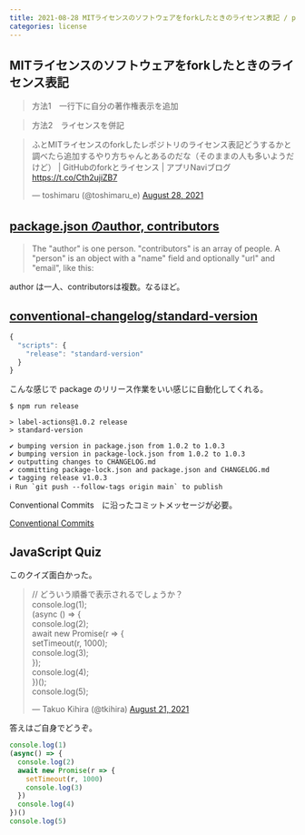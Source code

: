 ```yaml
---
title: 2021-08-28 MITライセンスのソフトウェアをforkしたときのライセンス表記 / package.json のauthor, contributors / standard-version / JavaScript Quiz
categories: license
---
```


## MITライセンスのソフトウェアをforkしたときのライセンス表記

> 方法1　一行下に自分の著作権表示を追加

> 方法2　ライセンスを併記

<blockquote class="twitter-tweet"><p lang="ja" dir="ltr">ふとMITライセンスのforkしたレポジトリのライセンス表記どうするかと調べたら追加するやり方ちゃんとあるのだな（そのままの人も多いようだけど） | GitHubのforkとライセンス | アプリNaviブログ <a href="https://t.co/Cth2ujiZB7">https://t.co/Cth2ujiZB7</a></p>&mdash; toshimaru (@toshimaru_e) <a href="https://twitter.com/toshimaru_e/status/1431419004459970563?ref_src=twsrc%5Etfw">August 28, 2021</a></blockquote> <script async src="https://platform.twitter.com/widgets.js" charset="utf-8"></script>

## [package.json のauthor, contributors](https://docs.npmjs.com/cli/v7/configuring-npm/package-json#people-fields-author-contributors)

> The "author" is one person. "contributors" is an array of people. A "person" is an object with a "name" field and optionally "url" and "email", like this:

author は一人、contributorsは複数。なるほど。

## [conventional-changelog/standard-version](https://github.com/conventional-changelog/standard-version)

```js
{
  "scripts": {
    "release": "standard-version"
  }
}

```

こんな感じで package のリリース作業をいい感じに自動化してくれる。

```console
$ npm run release

> label-actions@1.0.2 release
> standard-version

✔ bumping version in package.json from 1.0.2 to 1.0.3
✔ bumping version in package-lock.json from 1.0.2 to 1.0.3
✔ outputting changes to CHANGELOG.md
✔ committing package-lock.json and package.json and CHANGELOG.md
✔ tagging release v1.0.3
ℹ Run `git push --follow-tags origin main` to publish
```

Conventional Commits　に沿ったコミットメッセージが必要。

[Conventional Commits](https://www.conventionalcommits.org/en/v1.0.0/)

## JavaScript Quiz

このクイズ面白かった。

<blockquote class="twitter-tweet"><p lang="ja" dir="ltr">// どういう順番で表示されるでしょうか？<br>console.log(1);<br>(async () =&gt; {<br> console.log(2);<br> await new Promise(r =&gt; {<br> setTimeout(r, 1000);<br> console.log(3);<br> });<br> console.log(4);<br>})();<br>console.log(5);</p>&mdash; Takuo Kihira (@tkihira) <a href="https://twitter.com/tkihira/status/1429061261895946240?ref_src=twsrc%5Etfw">August 21, 2021</a></blockquote> <script async src="https://platform.twitter.com/widgets.js" charset="utf-8"></script>

答えはご自身でどうぞ。

```js
console.log(1)
(async() => {
  console.log(2)
  await new Promise(r => {
    setTimeout(r, 1000)
    console.log(3)
  })
  console.log(4)
})()
console.log(5)
```
